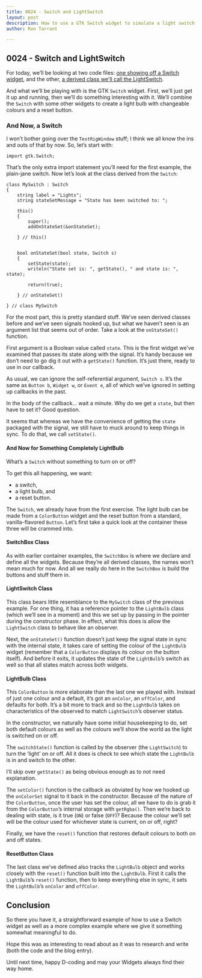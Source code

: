 ```yaml
---
title: 0024 - Switch and LightSwitch
layout: post
description: How to use a GTK Switch widget to simulate a light switch - a D language tutorial.
author: Ron Tarrant

---
```



## 0024 - Switch and LightSwitch

For today, we’ll be looking at two code files: [one showing off a Switch widget](https://github.com/rontarrant/gtkDcoding/blob/master/010_more_buttons/button_010_03_switch.d), and the other, [a derived class we'll call the LightSwitch](https://github.com/rontarrant/gtkDcoding/blob/master/010_more_buttons/button_010_04_switch_light.d).

And what we’ll be playing with is the GTK `Switch` widget. First, we’ll just get it up and running, then we’ll do something interesting with it. We’ll combine the `Switch` with some other widgets to create a light bulb with changeable colours and a reset button.

### And Now, a Switch

I won’t bother going over the `TestRigWindow` stuff; I think we all know the ins and outs of that by now. So, let’s start with:

	import gtk.Switch;

That’s the only extra import statement you’ll need for the first example, the plain-jane switch. Now let’s look at the class derived from the `Switch`:

	class MySwitch : Switch
	{
		string label = "Lights";
		string stateSetMessage = "State has been switched to: ";
		
		this()
		{
			super();
			addOnStateSet(&onStateSet);
			
		} // this()
	
	
		bool onStateSet(bool state, Switch s)
		{
			setState(state);
			writeln("State set is: ", getState(), " and state is: ", state);
			
			return(true);
			
		} // onStateSet()
		
	} // class MySwitch

For the most part, this is pretty standard stuff. We’ve seen derived classes before and we’ve seen signals hooked up, but what we haven’t seen is an argument list that seems out of order. Take a look at the `onStateSet()` function.

First argument is a Boolean value called `state`. This is the first widget we’ve examined that passes its state along with the signal. It’s handy because we don’t need to go dig it out with a `getState()` function. It’s just there, ready to use in our callback.

As usual, we can ignore the self-referential argument, `Switch s`. It’s the same as `Button b`, `Widget w`, or `Event e`, all of which we’ve ignored in setting up callbacks in the past.

In the body of the callback… wait a minute. Why do we get a `state`, but then have to set it? Good question.

It seems that whereas we have the convenience of getting the `state` packaged with the signal, we still have to muck around to keep things in sync. To do that, we call `setState()`.

#### And Now for Something Completely LightBulb

What’s a `Switch` without something to turn on or off?

To get this all happening, we want:

- a switch,
- a light bulb, and
- a reset button.

The `Switch`, we already have from the first exercise. The light bulb can be made from a `ColorButton` widget and the reset button from a standard, vanilla-flavored `Button`. Let’s first take a quick look at the container these three will be crammed into.

#### SwitchBox Class

As with earlier container examples, the `SwitchBox` is where we declare and define all the widgets. Because they’re all derived classes, the names won’t mean much for now. And all we really do here in the `SwitchBox` is build the buttons and stuff them in.

#### LightSwitch Class

This class bears little resemblance to the `MySwitch` class of the previous example. For one thing, it has a reference pointer to the `LightBulb` class (which we’ll see in a moment) and this we set up by passing in the pointer during the constructor phase. In effect, what this does is allow the `LightSwitch` class to behave like an observer.

Next, the `onStateSet()` function doesn’t just keep the signal state in sync with the internal state, it takes care of setting the colour of the `LightBulb` widget (remember that a `ColorButton` displays its colour on the button itself). And before it exits, it updates the state of the `LightBulb`’s switch as well so that all states match across both widgets.

#### LightBulb Class

This `ColorButton` is more elaborate than the last one we played with. Instead of just one colour and a default, it’s got an `onColor`, an `offColor`, and defaults for both. It’s a bit more to track and so the `LightBulb` takes on characteristics of the observed to match `LightSwitch`’s observer status.

In the constructor, we naturally have some initial housekeeping to do, set both default colours as well as the colours we’ll show the world as the light is switched on or off.

The `switchState()` function is called by the observer (the `LightSwitch`) to turn the ‘light’ on or off. All it does is check to see which state the `LightBulb` is in and switch to the other.

I’ll skip over `getState()` as being obvious enough as to not need explanation.

The `setColor()` function is the callback as obviated by how we hooked up the `onColorSet` signal to it back in the constructor. Because of the nature of the `ColorButton`, once the user has set the colour, all we have to do is grab it from the `ColorButton`’s internal storage with `getRgba()`. Then we’re back to dealing with state, is it true (`ON`) or false (`OFF`)? Because the colour we’ll set will be the colour used for whichever state is current, on or off, right?

Finally, we have the `reset()` function that restores default colours to both on and off states.

#### ResetButton Class

The last class we’ve defined also tracks the `LightBulb` object and works closely with the `reset()` function built into the `LightBulb`. First it calls the `LightBulb`’s `reset()` function, then to keep everything else in sync, it sets the `LightBulb`’s `onColor` and `offColor`.

## Conclusion

So there you have it, a straightforward example of how to use a Switch widget as well as a more complex example where we give it something somewhat meaningful to do.

Hope this was as interesting to read about as it was to research and write (both the code and the blog entry).

Until next time, happy D-coding and may your Widgets always find their way home.
